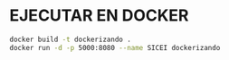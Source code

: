 # EJECUTAR EN DOCKER

```bash
docker build -t dockerizando .
docker run -d -p 5000:8080 --name SICEI dockerizando
```